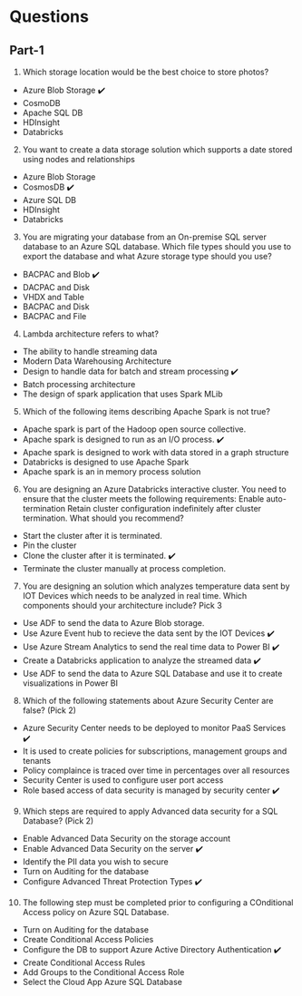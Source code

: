 # Questions

## Part-1 

1. Which storage location would be the best choice to store photos?

- Azure Blob Storage :heavy_check_mark:
- CosmoDB
- Apache SQL DB
- HDInsight
- Databricks

2. You want to create a data storage solution which supports a date stored using nodes and relationships

- Azure Blob Storage
- CosmosDB :heavy_check_mark:
- Azure SQL DB
- HDInsight
- Databricks

3. You are migrating your database from an On-premise SQL server database to an Azure SQL database. Which file types should you use to
export the database and what Azure storage type should you use?

- BACPAC and Blob :heavy_check_mark:
- DACPAC and Disk
- VHDX and Table
- BACPAC and Disk
- BACPAC and File

4. Lambda architecture refers to what?

- The ability to handle streaming data
- Modern Data Warehousing Architecture
- Design to handle data for batch and stream processing :heavy_check_mark:
- Batch processing architecture
- The design of spark application that uses Spark MLib

5. Which of the following items describing Apache Spark is not true?

- Apache spark is part of the Hadoop open source collective.
- Apache spark is designed to run as an I/O process. :heavy_check_mark:
- Apache spark is designed to work with data stored in a graph structure
- Databricks is designed to use Apache Spark
- Apache spark is an in memory process solution

6. You are designing an Azure Databricks interactive cluster.
You need to ensure that the cluster meets the following requirements:
Enable auto-termination
Retain cluster configuration indefinitely after cluster termination.
What should you recommend?

- Start the cluster after it is terminated.
- Pin the cluster
- Clone the cluster after it is terminated.  :heavy_check_mark:
- Terminate the cluster manually at process completion. 

7. You are designing an solution which analyzes temperature data sent by IOT Devices which needs to be analyzed in real time.
Which components should your architecture include? Pick 3

- Use ADF to send the data to Azure Blob storage.
- Use Azure Event hub to recieve the data sent by the IOT Devices :heavy_check_mark:
- Use Azure Stream Analytics to send the real time data to Power BI :heavy_check_mark:
- Create a Databricks application to analyze the streamed data :heavy_check_mark:
- Use ADF to send the data to Azure SQL Database and use it to create visualizations in Power BI

8. Which of the following statements about Azure Security Center are false? (Pick 2)

- Azure Security Center needs to be deployed to monitor PaaS Services :heavy_check_mark:
- It is used to create policies for subscriptions, management groups and tenants
- Policy complaince is traced over time in percentages over all resources
- Security Center is used to configure user port access
- Role based access of data security is managed by security center :heavy_check_mark:

9. Which steps are required to apply Advanced data security for a SQL Database? (Pick 2)

- Enable Advanced Data Security on the storage account
- Enable Advanced Data Security on the server :heavy_check_mark:
- Identify the PII data you wish to secure
- Turn on Auditing for the database
- Configure Advanced Threat Protection Types :heavy_check_mark:

10. The following step must be completed prior to configuring a COnditional Access policy on Azure SQL Database.

- Turn on Auditing for the database
- Create Conditional Access Policies
- Configure the DB to support Azure Active Directory Authentication :heavy_check_mark:
- Create Conditional Access Rules
- Add Groups to the Conditional Access Role
- Select the Cloud App Azure SQL Database
